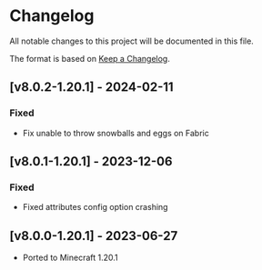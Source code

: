 # Changelog
All notable changes to this project will be documented in this file.

The format is based on [Keep a Changelog].

## [v8.0.2-1.20.1] - 2024-02-11
### Fixed
- Fix unable to throw snowballs and eggs on Fabric

## [v8.0.1-1.20.1] - 2023-12-06
### Fixed
- Fixed attributes config option crashing

## [v8.0.0-1.20.1] - 2023-06-27
- Ported to Minecraft 1.20.1

[Keep a Changelog]: https://keepachangelog.com/en/1.0.0/

